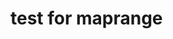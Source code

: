 # test for maprange

<!-- maprange:external.ts,console -->
<!-- maprange.end -->
<!-- maprange:external.ts,indent -->
<!-- maprange.end -->
